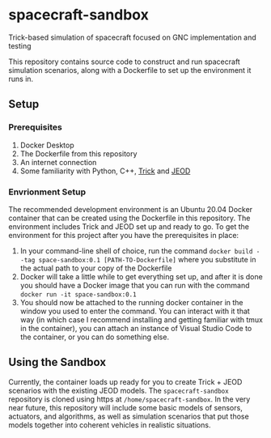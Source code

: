 # spacecraft-sandbox

Trick-based simulation of spacecraft focused on GNC implementation and testing

This repository contains source code to construct and run spacecraft simulation scenarios, along with a Dockerfile to set up the environment it runs in.

## Setup

### Prerequisites

1. Docker Desktop
2. The Dockerfile from this repository
3. An internet connection
4. Some familiarity with Python, C++, [Trick](https://github.com/nasa/trick) and [JEOD](https://github.com/nasa/jeod)

### Envrionment Setup

The recommended development environment is an Ubuntu 20.04 Docker container that can be created using the Dockerfile in this repository. The environment includes Trick and JEOD set up and ready to go. To get the environment for this project after you have the prerequisites in place:
1. In your command-line shell of choice, run the command `docker build --tag space-sandbox:0.1 [PATH-TO-Dockerfile]` where you substitute in the actual path to your copy of the Dockerfile
2. Docker will take a little while to get everything set up, and after it is done you should have a Docker image that you can run with the command `docker run -it space-sandbox:0.1`
3. You should now be attached to the running docker container in the window you used to enter the command. You can interact with it that way (in which case I recommend installing and getting familiar with tmux in the container), you can attach an instance of Visual Studio Code to the container, or you can do something else.

## Using the Sandbox

Currently, the container loads up ready for you to create Trick + JEOD scenarios with the existing JEOD models.
The `spacecraft-sandbox` repository is cloned using https at `/home/spacecraft-sandbox`. In the very near future, this repository will include some basic models of sensors, actuators, and algorithms, as well as simulation scenarios that put those models together into coherent vehicles in realistic situations.
